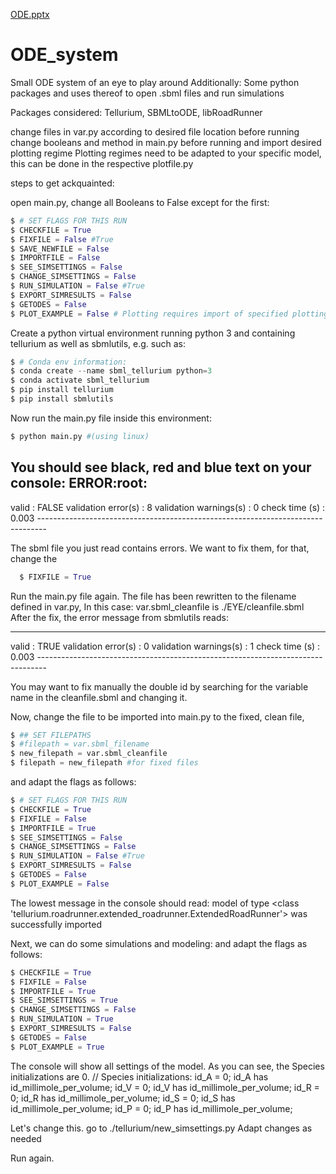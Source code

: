 [ODE.pptx](https://github.com/TDLemonNovecento/ODE_system/files/7028137/ODE.pptx)
# ODE_system
Small ODE system of an eye to play around
Additionally: Some python packages and uses thereof
to open .sbml files and run simulations

Packages considered: Tellurium, SBMLtoODE, libRoadRunner

change files in var.py according to desired file location before running
change booleans and method in main.py before running and import desired plotting regime
Plotting regimes need to be adapted to your specific model, this can be done in the respective plotfile.py

steps to get ackquainted:

open main.py, change all Booleans to False except for the first:
```python
$ # SET FLAGS FOR THIS RUN
$ CHECKFILE = True
$ FIXFILE = False #True
$ SAVE_NEWFILE = False
$ IMPORTFILE = False
$ SEE_SIMSETTINGS = False
$ CHANGE_SIMSETTINGS = False
$ RUN_SIMULATION = False #True
$ EXPORT_SIMRESULTS = False
$ GETODES = False
$ PLOT_EXAMPLE = False # Plotting requires import of specified plotting procedure
```

Create a python virtual environment running python 3 and containing tellurium as well as sbmlutils,
e.g. such as:
```python
$ # Conda env information:
$ conda create --name sbml_tellurium python=3
$ conda activate sbml_tellurium
$ pip install tellurium
$ pip install sbmlutils
```

Now run the main.py file inside this environment:
```python
$ python main.py #(using linux)
```
You should see black, red and blue text on your console:
ERROR:root:
--------------------------------------------------------------------------------
<SBMLDocument>
valid                    : FALSE
validation error(s)      : 8
validation warnings(s)   : 0
check time (s)           : 0.003
--------------------------------------------------------------------------------

The sbml file you just read contains errors. We want to fix them, for that, change the 
```python
  $ FIXFILE = True
```
Run the main.py file again. The file has been rewritten to the filename defined in var.py, In this case:
var.sbml_cleanfile is ./EYE/cleanfile.sbml
After the fix, the error message from sbmlutils reads:

--------------------------------------------------------------------------------
<SBMLDocument>
valid                    : TRUE
validation error(s)      : 0
validation warnings(s)   : 1
check time (s)           : 0.003
--------------------------------------------------------------------------------

You may want to fix manually the double id by searching for the variable name in the cleanfile.sbml and changing it.


Now, change the file to be imported into main.py to the fixed, clean file,
```python
$ ## SET FILEPATHS
$ #filepath = var.sbml_filename
$ new_filepath = var.sbml_cleanfile
$ filepath = new_filepath #for fixed files
```

and adapt the flags as follows:
```python
$ # SET FLAGS FOR THIS RUN
$ CHECKFILE = True
$ FIXFILE = False
$ IMPORTFILE = True
$ SEE_SIMSETTINGS = False
$ CHANGE_SIMSETTINGS = False
$ RUN_SIMULATION = False #True
$ EXPORT_SIMRESULTS = False
$ GETODES = False
$ PLOT_EXAMPLE = False
```

The lowest message in the console should read:
model of type <class 'tellurium.roadrunner.extended_roadrunner.ExtendedRoadRunner'> was successfully imported

Next, we can do some simulations and modeling:
and adapt the flags as follows:
```python
$ CHECKFILE = True
$ FIXFILE = False
$ IMPORTFILE = True
$ SEE_SIMSETTINGS = True
$ CHANGE_SIMSETTINGS = False
$ RUN_SIMULATION = True
$ EXPORT_SIMRESULTS = False
$ GETODES = False
$ PLOT_EXAMPLE = True
```

The console will show all settings of the model. As you can see, the Species initializations are 0.
  // Species initializations:
  id_A = 0;
  id_A has id_millimole_per_volume;
  id_V = 0;
  id_V has id_millimole_per_volume;
  id_R = 0;
  id_R has id_millimole_per_volume;
  id_S = 0;
  id_S has id_millimole_per_volume;
  id_P = 0;
  id_P has id_millimole_per_volume;


Let's change this.
go to ./tellurium/new_simsettings.py
Adapt changes as needed

Run again.


